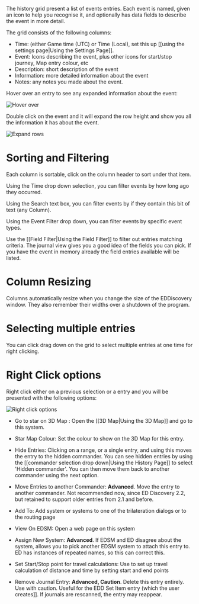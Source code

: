 The history grid present a list of events entries.  Each event is named, given an icon to help you recognise it, and optionally has data fields to describe the event in more detail.

The grid consists of the following columns:

* Time: (either Game time (UTC) or Time (Local), set this up [[using the settings page|Using the Settings Page]].
* Event: Icons describing the event, plus other icons for start/stop journey, Map entry colour, etc
* Description: short description of the event
* Information: more detailed information about the event
* Notes: any notes you made about the event.

Hover over an entry to see any expanded information about the event:

![Hover over](http://i.imgur.com/lm1Kywa.png)

Double click on the event and it will expand the row height and show you all the information it has about the event.

![Expand rows](http://i.imgur.com/wnpT3Fz.png)

# Sorting and Filtering

Each column is sortable, click on the column header to sort under that item.

Using the Time drop down selection, you can filter events by how long ago they occurred.

Using the Search text box, you can filter events by if they contain this bit of text (any Column).

Using the Event Filter drop down, you can filter events by specific event types.

Use the [[Field Filter|Using the Field Filter]] to filter out entries matching criteria.  The journal view gives you a good idea of the fields you can pick.  If you have the event in memory already the field entries available will be listed.


# Column Resizing

Columns automatically resize when you change the size of the EDDiscovery window.  They also remember their widths over a shutdown of the program.

# Selecting multiple entries

You can click drag down on the grid to select multiple entries at one time for right clicking.

# Right Click options

Right click either on a previous selection or a entry and you will be presented with the following options:

![Right click options](http://i.imgur.com/URNsxY7.png)

* Go to star on 3D Map : Open the [[3D Map|Using the 3D Map]] and go to this system.

* Star Map Colour: Set the colour to show on the 3D Map for this entry.

* Hide Entries: Clicking on a range, or a single entry, and using this moves the entry to the hidden commander.  You can see hidden entries by using the [[commander selection drop down|Using the History Page]] to select 'Hidden commander'.  You can then move them back to another commander using the next option.

* Move Entries to another Commander: **Advanced**. Move the entry to another commander.  Not recommended now, since ED Discovery 2.2, but retained to support older entries from 2.1 and before.

* Add To: Add system or systems to one of the trilateration dialogs or to the routing page

* View On EDSM: Open a web page on this system

* Assign New System: **Advanced**. If EDSM and ED disagree about the system, allows you to pick another EDSM system to attach this entry to.  ED has instances of repeated names, so this can correct this.

* Set Start/Stop point for travel calculations: Use to set up travel calculation of distance and time by setting start and end points

* Remove Journal Entry: **Advanced, Caution**. Delete this entry entirely.  Use with caution. Useful for the EDD Set Item entry (which the user creates]].  If journals are rescanned, the entry may reappear.
